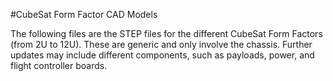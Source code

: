 #CubeSat Form Factor CAD Models

The following files are the STEP files for the different CubeSat Form Factors (from 2U to 12U).
These are generic and only involve the chassis.  Further updates may include different components, such as payloads, power, and flight controller boards.
